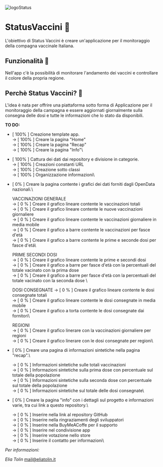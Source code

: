 ![logoStatus](https://user-images.githubusercontent.com/60351315/111628344-687f3500-87f0-11eb-9c74-88e804c07da9.png)

# StatusVaccini 🧬

L'obiettivo di Status Vaccini è creare un'applicazione per il monitoraggio della compagna vaccinale Italiana.

## Funzionalità 💉

Nell'app c'è la possibilità di monitorare l'andamento dei vaccini e controllare il colore della propria regione.

## Perchè Status Vaccini? 🦠

L'idea è nata per offrire una piattaforma sotto forma di Applicazione per il monitoraggio della campagna e essere aggiornati 
giornalmente sulla consegna delle dosi e tutte le informazioni che lo stato da disponibili.


**TO DO:**

- [ 100% ]  Creazione template app.\
    -> [ 100% ] Creare la pagina "Home"\
    -> [ 100% ] Creare la pagina "Recap"\
    -> [ 100% ] Creare la pagina "Info"\

- [ 100% ]  Cattura dei dati dai repository e divisione in categorie. \
    -> [ 100% ] Creazioni constanti URL \
    -> [ 100% ] Creazione sotto classi\
    -> [ 100% ] Organizzazione informazioni\

- [ 0% ]    Creare la pagina contente i grafici dei dati forniti dagli OpenData nazionali.\

    VACCINAZIONI GENERALE\
    -> [ 0 % ] Creare il grafico lineare contente le vaccinazioni totali\
    -> [ 0 % ] Creare il grafico lineare contente le nuove vaccinazioni giornaliere\
    -> [ 0 % ] Creare il grafico lineare contente le vaccinazioni giornaliere in media mobile\
    -> [ 0 % ] Creare il grafico a barre contente le vaccinazioni per fasce d'età\
    -> [ 0 % ] Creare il grafico a barre contente le prime e seconde dosi per fasce d'età\

    PRIME SECONDI DOSI\
    -> [ 0 % ] Creare il grafico lineare contente le prime e secondi dosi\
    -> [ 0 % ] Creare il grafico a barre per fasce d'età con la percentuali del totale vacinato con la prima dose \
    -> [ 0 % ] Creare il grafico a barre per fasce d'età con la percentuali del totale vacinato con la seconda dose \

    DOSI CONSEGNATE
    -> [ 0 % ] Creare il grafico lineare contente le dosi consegnate totali\
    -> [ 0 % ] Creare il grafico lineare contente le dosi consegnate in media mobile\
    -> [ 0 % ] Creare il grafico a torta contente le dosi consegnate dai fornitori\

    REGIONI \
    -> [ 0 % ] Creare il grafico linerare con la vaccinazioni giornaliere per regioni\
    -> [ 0 % ] Creare il grafico linerare con le dosi consegnate per regioni\


- [ 0% ]    Creare una pagina di informazioni sintetiche nella pagina "recap".\

    -> [ 0 % ] Informazioni sintetiche sulle totali vaccinazioni\
    -> [ 0 % ] Informazioni sintetiche sulla prima dose con percentuale sul totale della popolazione\
    -> [ 0 % ] Informazioni sintetiche sulla seconda dose con percentuale sul totale della popolazione \
    -> [ 0 % ] Informazioni sintetiche sul totale delle dosi consegnate\

- [ 0% ]    Creare la pagina "info" con i dettagli sul progetto e informazioni varie, tra cui link a questo repository.\

    -> [ 0 % ] Inserire nella link al repository GitHub \
    -> [ 0 % ] Inserire nella ringraziamenti degli sviluppatori\
    -> [ 0 % ] Inserire nella BuyMeACoffe per il supporto\
    -> [ 0 % ] Inserire nel condivisione app\
    -> [ 0 % ] Inserire votazione nello store\
    -> [ 0 % ] Inserire il contatto per informazioni\


*Per informazioni:*

_Elia Tolin_
mail@eliatolin.it
